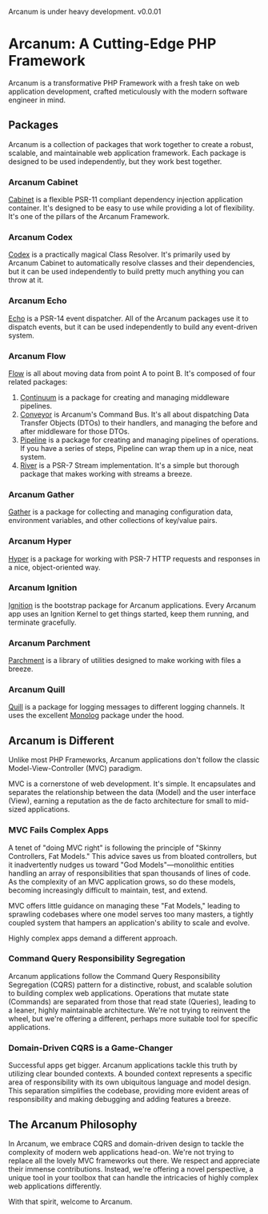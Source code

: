 Arcanum is under heavy development. v0.0.01

# Arcanum: A Cutting-Edge PHP Framework
Arcanum is a transformative PHP Framework with a fresh take on web application development, crafted meticulously with the modern software engineer in mind.

## Packages
Arcanum is a collection of packages that work together to create a robust, scalable, and maintainable web application framework. Each package is designed to be used independently, but they work best together.

### Arcanum Cabinet
[Cabinet](https://github.com/arcanum-org/framework/tree/main/src/Cabinet) is a flexible PSR-11 compliant dependency injection application container. It's designed to be easy to use while providing a lot of flexibility. It's one of the pillars of the Arcanum Framework.

### Arcanum Codex
[Codex](https://github.com/arcanum-org/framework/tree/main/src/Codex) is a practically magical Class Resolver. It's primarily used by Arcanum Cabinet to automatically resolve classes and their dependencies, but it can be used independently to build pretty much anything you can throw at it.

### Arcanum Echo
[Echo](https://github.com/arcanum-org/framework/tree/main/src/Echo) is a PSR-14 event dispatcher. All of the Arcanum packages use it to dispatch events, but it can be used independently to build any event-driven system.

### Arcanum Flow
[Flow](https://github.com/arcanum-org/framework/tree/main/src/Flow) is all about moving data from point A to point B. It's composed of four related packages:

1. [Continuum](https://github.com/arcanum-org/framework/tree/main/src/Flow/Continuum) is a package for creating and managing middleware pipelines.
2. [Conveyor](https://github.com/arcanum-org/framework/tree/main/src/Flow/Conveyor) is Arcanum's Command Bus. It's all about dispatching Data Transfer Objects (DTOs) to their handlers, and managing the before and after middleware for those DTOs.
3. [Pipeline](https://github.com/arcanum-org/framework/tree/main/src/Flow/Pipeline) is a package for creating and managing pipelines of operations. If you have a series of steps, Pipeline can wrap them up in a nice, neat system.
4. [River](https://github.com/arcanum-org/framework/tree/main/src/Flow/River) is a PSR-7 Stream implementation. It's a simple but thorough package that makes working with streams a breeze.

### Arcanum Gather
[Gather](https://github.com/arcanum-org/framework/tree/main/src/Gather) is a package for collecting and managing configuration data, environment variables, and other collections of key/value pairs.

### Arcanum Hyper
[Hyper](https://github.com/arcanum-org/framework/tree/main/src/Hyper) is a package for working with PSR-7 HTTP requests and responses in a nice, object-oriented way.

### Arcanum Ignition
[Ignition](https://github.com/arcanum-org/framework/tree/main/src/Ignition) is the bootstrap package for Arcanum applications. Every Arcanum app uses an Ignition Kernel to get things started, keep them running, and terminate gracefully.

### Arcanum Parchment
[Parchment](https://github.com/arcanum-org/framework/tree/main/src/Parchment) is a library of utilities designed to make working with files a breeze.

### Arcanum Quill
[Quill](https://github.com/arcanum-org/framework/tree/main/src/Quill) is a package for logging messages to different logging channels. It uses the excellent [Monolog](https://github.com/Seldaek/monolog) package under the hood.

## Arcanum is Different
Unlike most PHP Frameworks, Arcanum applications don't follow the classic Model-View-Controller (MVC) paradigm.

MVC is a cornerstone of web development. It's simple. It encapsulates and separates the relationship between the data (Model) and the user interface (View), earning a reputation as the de facto architecture for small to mid-sized applications.

### MVC Fails Complex Apps
A tenet of "doing MVC right" is following the principle of "Skinny Controllers, Fat Models." This advice saves us from bloated controllers, but it inadvertently nudges us toward "God Models"—monolithic entities handling an array of responsibilities that span thousands of lines of code. As the complexity of an MVC application grows, so do these models, becoming increasingly difficult to maintain, test, and extend.

MVC offers little guidance on managing these "Fat Models," leading to sprawling codebases where one model serves too many masters, a tightly coupled system that hampers an application's ability to scale and evolve.

Highly complex apps demand a different approach.

### Command Query Responsibility Segregation
Arcanum applications follow the Command Query Responsibility Segregation (CQRS) pattern for a distinctive, robust, and scalable solution to building complex web applications. Operations that mutate state (Commands) are separated from those that read state (Queries), leading to a leaner, highly maintainable architecture. We're not trying to reinvent the wheel, but we're offering a different, perhaps more suitable tool for specific applications.

### Domain-Driven CQRS is a Game-Changer
Successful apps get bigger. Arcanum applications tackle this truth by utilizing clear bounded contexts. A bounded context represents a specific area of responsibility with its own ubiquitous language and model design. This separation simplifies the codebase, providing more evident areas of responsibility and making debugging and adding features a breeze.

## The Arcanum Philosophy
In Arcanum, we embrace CQRS and domain-driven design to tackle the complexity of modern web applications head-on. We're not trying to replace all the lovely MVC frameworks out there. We respect and appreciate their immense contributions. Instead, we're offering a novel perspective, a unique tool in your toolbox that can handle the intricacies of highly complex web applications differently.

With that spirit, welcome to Arcanum.
